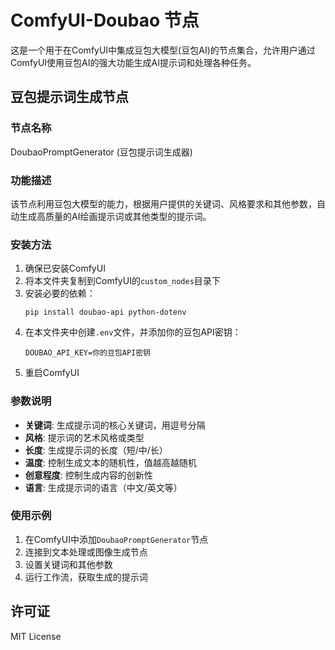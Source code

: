 # ComfyUI-Doubao 节点

这是一个用于在ComfyUI中集成豆包大模型(豆包AI)的节点集合，允许用户通过ComfyUI使用豆包AI的强大功能生成AI提示词和处理各种任务。

## 豆包提示词生成节点

### 节点名称
DoubaoPromptGenerator (豆包提示词生成器)

### 功能描述
该节点利用豆包大模型的能力，根据用户提供的关键词、风格要求和其他参数，自动生成高质量的AI绘画提示词或其他类型的提示词。

### 安装方法
1. 确保已安装ComfyUI
2. 将本文件夹复制到ComfyUI的`custom_nodes`目录下
3. 安装必要的依赖：
   ```
   pip install doubao-api python-dotenv
   ```
4. 在本文件夹中创建`.env`文件，并添加你的豆包API密钥：
   ```
   DOUBAO_API_KEY=你的豆包API密钥
   ```
5. 重启ComfyUI

### 参数说明
- **关键词**: 生成提示词的核心关键词，用逗号分隔
- **风格**: 提示词的艺术风格或类型
- **长度**: 生成提示词的长度（短/中/长）
- **温度**: 控制生成文本的随机性，值越高越随机
- **创意程度**: 控制生成内容的创新性
- **语言**: 生成提示词的语言（中文/英文等）

### 使用示例
1. 在ComfyUI中添加`DoubaoPromptGenerator`节点
2. 连接到文本处理或图像生成节点
3. 设置关键词和其他参数
4. 运行工作流，获取生成的提示词

## 许可证
MIT License